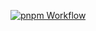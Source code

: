 [![pnpm Workflow](https://github.com/jrmessias/jrmessias.github.io/actions/workflows/pnpm.yml/badge.svg)](https://github.com/jrmessias/jrmessias.github.io/actions/workflows/pnpm.yml)
